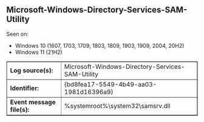 ## Microsoft-Windows-Directory-Services-SAM-Utility

Seen on:
* Windows 10 (1607, 1703, 1709, 1803, 1809, 1903, 1909, 2004, 20H2)
* Windows 11 (21H2)

<table border="1" class="docutils">
  <tbody>
    <tr>
      <td><b>Log source(s):</b></td>
      <td>Microsoft-Windows-Directory-Services-SAM-Utility</td>
    </tr>
    <tr>
      <td><b>Identifier:</b></td>
      <td>{bd8fea17-5549-4b49-aa03-1981d16396a9}</td>
    </tr>
    <tr>
      <td><b>Event message file(s):</b></td>
      <td>%systemroot%\system32\samsrv.dll</td>
    </tr>
  </tbody>
</table>

&nbsp;

